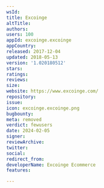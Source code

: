 ```yaml
---
wsId: 
title: Excoinge
altTitle: 
authors: 
users: 100
appId: excoinge.excoinge
appCountry: 
released: 2017-12-04
updated: 2018-05-13
version: '1.020180512'
stars: 
ratings: 
reviews: 
size: 
website: https://www.excoinge.com/
repository: 
issue: 
icon: excoinge.excoinge.png
bugbounty: 
meta: removed
verdict: fewusers
date: 2024-02-05
signer: 
reviewArchive: 
twitter: 
social: 
redirect_from: 
developerName: Excoinge Ecommerce
features: 

---
```


